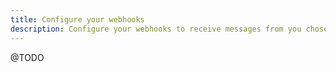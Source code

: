 ```yaml
---
title: Configure your webhooks 
description: Configure your webhooks to receive messages from you chosen channel
---
```


@TODO

